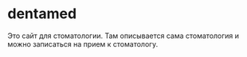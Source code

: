 # dentamed
Это сайт для стоматологии. Там описывается сама стоматология и можно записаться на прием к стоматологу.
